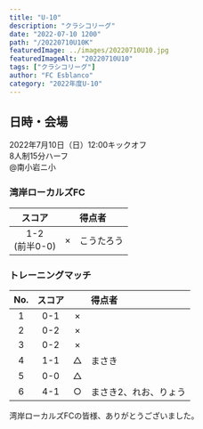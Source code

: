 ```yaml
---
title: "U-10"
description: "クラシコリーグ"
date: "2022-07-10 1200"
path: "/20220710U10K"
featuredImage: ../images/20220710U10.jpg
featuredImageAlt: "20220710U10"
tags: ["クラシコリーグ"]
author: "FC Esblanco"
category: "2022年度U-10"
---
```


## 日時・会場

2022年7月10日（日）12:00キックオフ<br>
8人制15分ハーフ<br>
@南小岩ニ小

### 湾岸ローカルズFC

| スコア |   | 得点者  |
|:------:|:-:|:--------|
| 1-2<br/>(前半0-0) | × |こうたろう|

### トレーニングマッチ

| No.| スコア |   | 得点者  |
|:--:|:------:|:-:|:--------|
| 1  | 0-1 | × ||
| 2  | 0-2 | × ||
| 3  | 0-2 | × ||
| 4  | 1-1 | △ |まさき|
| 5  | 0-0 | △ ||
| 6  | 4-1 | ○ |まさき2、れお、りょう|



湾岸ローカルズFCの皆様、ありがとうございました。